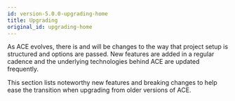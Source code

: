 ```yaml
---
id: version-5.0.0-upgrading-home
title: Upgrading
original_id: upgrading-home
---
```


As ACE evolves, there is and will be changes to the way that project setup is structured and options are passed. New features are added in a regular cadence and the underlying technologies behind ACE are updated frequently.

This section lists noteworthy new features and breaking changes to help ease the transition when upgrading from older versions of ACE.
